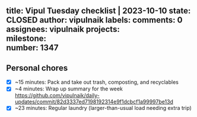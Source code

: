 title:	Vipul Tuesday checklist | 2023-10-10
state:	CLOSED
author:	vipulnaik
labels:	
comments:	0
assignees:	vipulnaik
projects:	
milestone:	
number:	1347
--
## Personal chores

- [x] ~15 minutes: Pack and take out trash, composting, and recyclables
- [x] ~4 minutes: Wrap up summary for the week https://github.com/vipulnaik/daily-updates/commit/82d3337ed7198192314e9f1dcbcf1a99997be13d
- [x] ~23 minutes: Regular laundry (larger-than-usual load needing extra trip)
